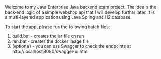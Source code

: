 Welcome to my Java Enterprise Java backend exam project. The idea is the back-end logic of a simple webshop api that I will develop further later.
It is a multi-layered application using Java Spring and H2 database.

To start the app, please run the following batch files:
1. build.bat - creates the jar file on run
2. run.bat - creates the docker image file
3. (optional) - you can use Swagger to check the endpoints at http://localhost:8080/swagger-ui.html
